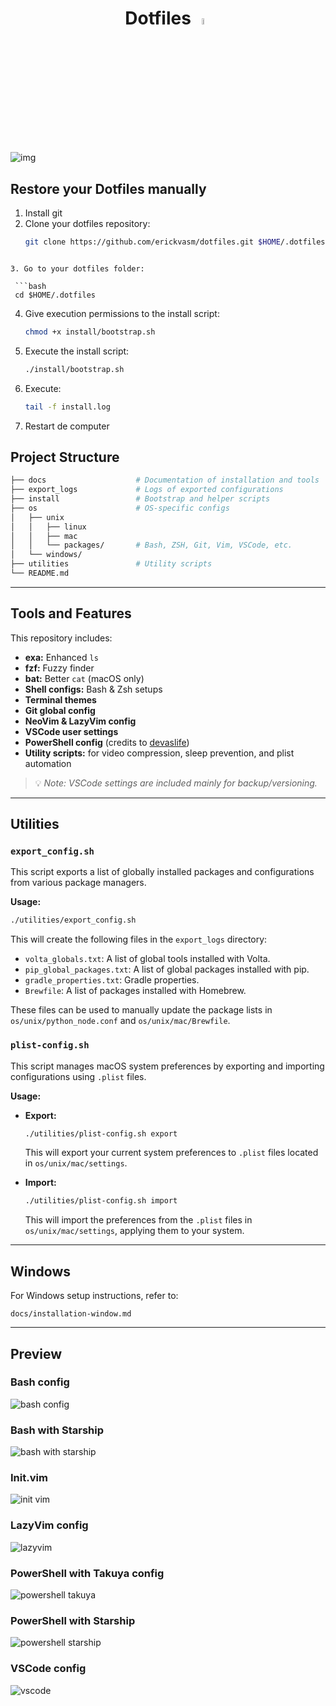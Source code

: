 <h1 align="center">
  Dotfiles

  <picture style="width: 30px; height: 30px;">
    <source media="(prefers-color-scheme: light)" srcset="https://i.ibb.co/GQSTr7r2/Git-Hub-Mark-ea2971cee799.png">
    <source media="(prefers-color-scheme: dark)" srcset="https://i.ibb.co/nMXjC9zk/648256.png">
    <img alt="GitHub logo" src="https://i.ibb.co/nMXjC9zk/648256.png" style="width: 5%; height: 5%;">
  </picture>
</h1>

<img alt="img" src="https://i.ibb.co/whdSrMHL/Screenshot-2025-09-28-at-8-54-28-AM.png">

## Restore your Dotfiles manually 

1. Install git
2. Clone your dotfiles repository:
   ```bash
   git clone https://github.com/erickvasm/dotfiles.git $HOME/.dotfiles
  ```

3. Go to your dotfiles folder:

   ```bash
   cd $HOME/.dotfiles
   ```
4. Give execution permissions to the install script:

   ```bash
   chmod +x install/bootstrap.sh
   ```
5. Execute the install script:

   ```bash
   ./install/bootstrap.sh
   ```
6. Execute:

   ```bash
   tail -f install.log
   ```

7. Restart de computer


## Project Structure

```bash
├── docs                    # Documentation of installation and tools
├── export_logs             # Logs of exported configurations
├── install                 # Bootstrap and helper scripts
├── os                      # OS-specific configs
│   ├── unix
│   │   ├── linux
│   │   ├── mac
│   │   └── packages/       # Bash, ZSH, Git, Vim, VSCode, etc.
│   └── windows/
├── utilities               # Utility scripts
└── README.md
```

---

## Tools and Features

This repository includes:

* **exa:** Enhanced `ls`
* **fzf:** Fuzzy finder
* **bat:** Better `cat` (macOS only)
* **Shell configs:** Bash & Zsh setups
* **Terminal themes**
* **Git global config**
* **NeoVim & LazyVim config**
* **VSCode user settings**
* **PowerShell config** (credits to [devaslife](https://github.com/craftzdog))
* **Utility scripts:** for video compression, sleep prevention, and plist automation

> 💡 *Note: VSCode settings are included mainly for backup/versioning.*

---

## Utilities

### `export_config.sh`

This script exports a list of globally installed packages and configurations from various package managers.

**Usage:**

```bash
./utilities/export_config.sh
```

This will create the following files in the `export_logs` directory:

*   `volta_globals.txt`: A list of global tools installed with Volta.
*   `pip_global_packages.txt`: A list of global packages installed with pip.
*   `gradle_properties.txt`: Gradle properties.
*   `Brewfile`: A list of packages installed with Homebrew.

These files can be used to manually update the package lists in `os/unix/python_node.conf` and `os/unix/mac/Brewfile`.

### `plist-config.sh`

This script manages macOS system preferences by exporting and importing configurations using `.plist` files.

**Usage:**

*   **Export:**

    ```bash
    ./utilities/plist-config.sh export
    ```

    This will export your current system preferences to `.plist` files located in `os/unix/mac/settings`.

*   **Import:**

    ```bash
    ./utilities/plist-config.sh import
    ```

    This will import the preferences from the `.plist` files in `os/unix/mac/settings`, applying them to your system.

---

## Windows

For Windows setup instructions, refer to:

```
docs/installation-window.md
```

---

## Preview

### Bash config

![bash config](https://i.ibb.co/YNZX005/Screenshot-2024-04-22-at-11-05-43-AM.png)

### Bash with Starship

![bash with starship](https://i.ibb.co/RbbFQS4/Screenshot-2024-01-11-at-12-40-44-PM.png)

### Init.vim

![init vim](https://i.ibb.co/8DZ8RFB/Screenshot-2024-04-22-at-11-08-08-AM.png)

### LazyVim config

![lazyvim](https://i.ibb.co/XCsrZFN/Screenshot-2024-01-11-at-12-42-49-PM.png)

### PowerShell with Takuya config

![powershell takuya](https://i.ibb.co/Jzr0387/img1.png)

### PowerShell with Starship

![powershell starship](https://i.ibb.co/YDmRCMg/terminal.png)

### VSCode config

![vscode](https://i.ibb.co/94rX2Mp/Screenshot-2024-04-22-at-11-46-39-AM.png)
